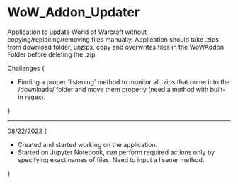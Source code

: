 # WoW_Addon_Updater

Application to update World of Warcraft without copying/replacing/removing files manually. Application should take .zips from download folder, unzips, copy and overwrites files in the WoWAddon Folder before deleting the .zip.

Challenges {

- Finding a proper 'listening' method to monitor all .zips that come into the /downloads/ folder and move them properly (need a method with built-in regex).

}

---

08/22/2022 {

- Created and started working on the application.
- Started on Jupyter Notebook, can perform required actions only by specifying exact names of files. Need to input a lisener method.

}
